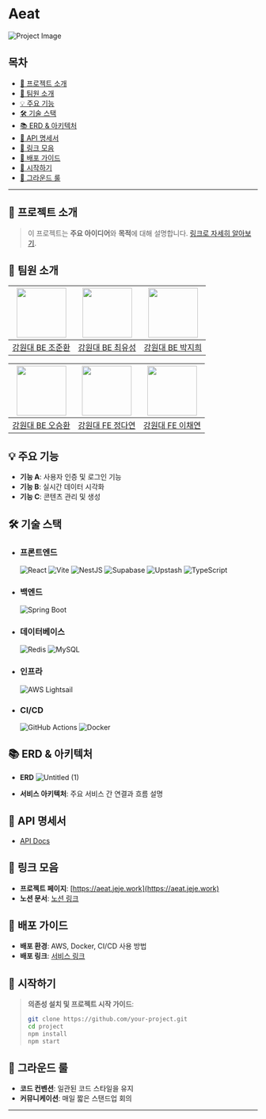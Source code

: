 # Aeat

![Project Image](https://github.com/user-attachments/assets/sample-image-url)

## 목차
- [🚀 프로젝트 소개](#-프로젝트-소개)
- [👥 팀원 소개](#-팀원-소개)
- [💡 주요 기능](#-주요-기능)
- [🛠 기술 스택](#-기술-스택)
- [📚 ERD & 아키텍처](#-erd--아키텍처)
- [📜 API 명세서](#-api-명세서)
- [🔗 링크 모음](#-링크-모음)
- [🚀 배포 가이드](#-배포-가이드)
- [📄 시작하기](#-시작하기)
- [🤝 그라운드 룰](#-그라운드-룰)

---

## 🚀 프로젝트 소개

> 이 프로젝트는 **주요 아이디어**와 **목적**에 대해 설명합니다. [링크로 자세히 알아보기](#).

## 👥 팀원 소개

| [<img src="https://avatars.githubusercontent.com/jjh4450" width="100px">](https://github.com/jjh4450) | [<img src="https://avatars.githubusercontent.com/youcastle03" width="100px">](https://github.com/youcastle03) | [<img src="https://avatars.githubusercontent.com/peacefullyquietly" width="100px">](https://github.com/peacefullyquietly) |
|:---------------------------------------------------------------------------------------------------------------:|:-------------------------------------------------------------------------------------------------------------:|:-------------------------------------------------------------------------------------------------------------:|
|                                   [강원대 BE 조준환](https://github.com/jjh4450)                                   |                                   [강원대 BE 최유성](https://github.com/youcastle03)                                   |                                   [강원대 BE 박지희](https://github.com/peacefullyquietly)                                    |

| [<img src="https://avatars.githubusercontent.com/humpose" width="100px">](https://github.com/humpose) | [<img src="https://avatars.githubusercontent.com/dandamdandam" width="100px">](https://github.com/dandamdandam) | [<img src="https://avatars.githubusercontent.com/codus1718" width="100px">](https://github.com/codus1718) |
|:---------------------------------------------------------------------------------------------------------------:|:-------------------------------------------------------------------------------------------------------------:|:-------------------------------------------------------------------------------------------------------------:|
|                                   [강원대 BE 오승환](https://github.com/humpose)                                   |                                   [강원대 FE 정다연](https://github.com/dandamdandam)                                   |                                   [강원대 FE 이채연](https://github.com/codus1718)                                    |

## 💡 주요 기능

- **기능 A**: 사용자 인증 및 로그인 기능
- **기능 B**: 실시간 데이터 시각화
- **기능 C**: 콘텐츠 관리 및 생성

## 🛠 기술 스택

- ### 프론트엔드
  ![React](https://img.shields.io/badge/React-61DAFB?style=for-the-badge&logo=react&logoColor=white)
  ![Vite](https://img.shields.io/badge/Vite-646CFF?style=for-the-badge&logo=vite&logoColor=white)
  ![NestJS](https://img.shields.io/badge/NestJS-5A29E4?style=for-the-badge&logo=nestjs&logoColor=white)
  ![Supabase](https://img.shields.io/badge/Supabase-FF4154?style=for-the-badge&logo=supabase&logoColor=white)
  ![Upstash](https://img.shields.io/badge/Upstash-CA4245?style=for-the-badge&logo=upstash&logoColor=white)
  ![TypeScript](https://img.shields.io/badge/TypeScript-3178C6?style=for-the-badge&logo=typescript&logoColor=white)
  
- ### 백엔드
  ![Spring Boot](https://img.shields.io/badge/Spring%20Boot-6DB33F?style=for-the-badge&logo=spring&logoColor=white)
- ### 데이터베이스
  ![Redis](https://img.shields.io/badge/Redis-DC382D?style=for-the-badge&logo=redis&logoColor=white)
  ![MySQL](https://img.shields.io/badge/MySQL-4479A1?style=for-the-badge&logo=mysql&logoColor=white)
- ### 인프라
  ![AWS Lightsail](https://img.shields.io/badge/AWS%20Lightsail-232F3E?style=for-the-badge&logo=amazon-aws&logoColor=white)
- ### CI/CD
  ![GitHub Actions](https://img.shields.io/badge/GitHub%20Actions-2088FF?style=for-the-badge&logo=github-actions&logoColor=white)
  ![Docker](https://img.shields.io/badge/Docker-2496ED?style=for-the-badge&logo=docker&logoColor=white)


## 📚 ERD & 아키텍처

- **ERD**
![Untitled (1)](https://github.com/user-attachments/assets/d128252a-1b3e-4632-97af-78f31b51a2a8)

- **서비스 아키텍처**: 주요 서비스 간 연결과 흐름 설명

## 📜 API 명세서

- [API Docs](https://quickest-asterisk-75d.notion.site/Ben-Potato-7ccefe723eca4df6a015e6cbf139fd0c?p=bae119239d30411285fdbfe7756518a0&pm=s)

## 🔗 링크 모음

- **프로젝트 페이지**: [https://aeat.jeje.work](https://aeat.jeje.work)
- **노션 문서**: [노션 링크](https://quickest-asterisk-75d.notion.site/Ben-Potato-7ccefe723eca4df6a015e6cbf139fd0c)

## 🚀 배포 가이드

- **배포 환경**: AWS, Docker, CI/CD 사용 방법
- **배포 링크**: [서비스 링크](#)

## 📄 시작하기

> **의존성 설치 및 프로젝트 시작 가이드**:
> ```bash
> git clone https://github.com/your-project.git
> cd project
> npm install
> npm start
> ```

## 🤝 그라운드 룰

- **코드 컨벤션**: 일관된 코드 스타일을 유지
- **커뮤니케이션**: 매일 짧은 스탠드업 회의

---

